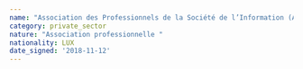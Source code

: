 ```yaml
---
name: "Association des Professionnels de la Société de l’Information (APSI)"
category: private_sector
nature: "Association professionnelle "
nationality: LUX
date_signed: '2018-11-12'
---
```

    